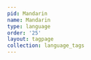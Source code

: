 ```yaml
---
pid: Mandarin
name: Mandarin
type: language
order: '25'
layout: tagpage
collection: language_tags
---
```

